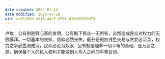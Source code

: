```yaml
---
date created: 2024-07-13
date modified: 2025-07-10
uid: eb91269d-ed16-44c3-870f-d19b99260d73
---
```


卢梭：公有制是野心家的发明，公有制下民众一无所有，必然造成民众对权力的无限膜拜。一切基本的良知、信仰必然丧失，最丑恶的权钱色交易与贪婪必泛滥，权力之争必血流成河，民众必沦为奴隶…公有制是埋葬一切平等的基础、是万恶之源，确保每个人的私人权利才能做到人与人之间的平等互动。
